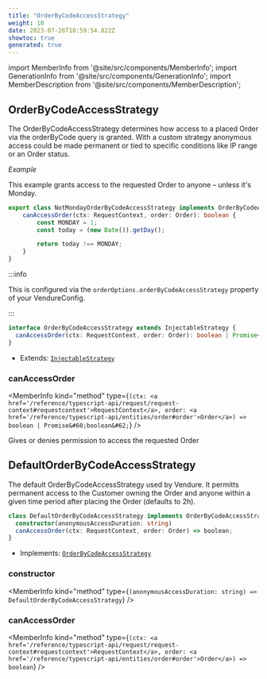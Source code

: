 ```yaml
---
title: "OrderByCodeAccessStrategy"
weight: 10
date: 2023-07-26T18:59:54.822Z
showtoc: true
generated: true
---
```

<!-- This file was generated from the Vendure source. Do not modify. Instead, re-run the "docs:build" script -->
import MemberInfo from '@site/src/components/MemberInfo';
import GenerationInfo from '@site/src/components/GenerationInfo';
import MemberDescription from '@site/src/components/MemberDescription';


## OrderByCodeAccessStrategy

<GenerationInfo sourceFile="packages/core/src/config/order/order-by-code-access-strategy.ts" sourceLine="38" packageName="@vendure/core" since="1.1.0" />

The OrderByCodeAccessStrategy determines how access to a placed Order via the
orderByCode query is granted.
With a custom strategy anonymous access could be made permanent or tied to specific
conditions like IP range or an Order status.

*Example*

This example grants access to the requested Order to anyone – unless it's Monday.
```ts
export class NotMondayOrderByCodeAccessStrategy implements OrderByCodeAccessStrategy {
    canAccessOrder(ctx: RequestContext, order: Order): boolean {
        const MONDAY = 1;
        const today = (new Date()).getDay();

        return today !== MONDAY;
    }
}
```

:::info

This is configured via the `orderOptions.orderByCodeAccessStrategy` property of
your VendureConfig.

:::

```ts title="Signature"
interface OrderByCodeAccessStrategy extends InjectableStrategy {
  canAccessOrder(ctx: RequestContext, order: Order): boolean | Promise<boolean>;
}
```
* Extends: <code><a href='/reference/typescript-api/common/injectable-strategy#injectablestrategy'>InjectableStrategy</a></code>



<div className="members-wrapper">

### canAccessOrder

<MemberInfo kind="method" type={`(ctx: <a href='/reference/typescript-api/request/request-context#requestcontext'>RequestContext</a>, order: <a href='/reference/typescript-api/entities/order#order'>Order</a>) => boolean | Promise&#60;boolean&#62;`}   />

Gives or denies permission to access the requested Order


</div>


## DefaultOrderByCodeAccessStrategy

<GenerationInfo sourceFile="packages/core/src/config/order/order-by-code-access-strategy.ts" sourceLine="57" packageName="@vendure/core" />

The default OrderByCodeAccessStrategy used by Vendure. It permitts permanent access to
the Customer owning the Order and anyone within a given time period after placing the Order
(defaults to 2h).

```ts title="Signature"
class DefaultOrderByCodeAccessStrategy implements OrderByCodeAccessStrategy {
  constructor(anonymousAccessDuration: string)
  canAccessOrder(ctx: RequestContext, order: Order) => boolean;
}
```
* Implements: <code><a href='/reference/typescript-api/orders/order-by-code-access-strategy#orderbycodeaccessstrategy'>OrderByCodeAccessStrategy</a></code>



<div className="members-wrapper">

### constructor

<MemberInfo kind="method" type={`(anonymousAccessDuration: string) => DefaultOrderByCodeAccessStrategy`}   />


### canAccessOrder

<MemberInfo kind="method" type={`(ctx: <a href='/reference/typescript-api/request/request-context#requestcontext'>RequestContext</a>, order: <a href='/reference/typescript-api/entities/order#order'>Order</a>) => boolean`}   />




</div>
